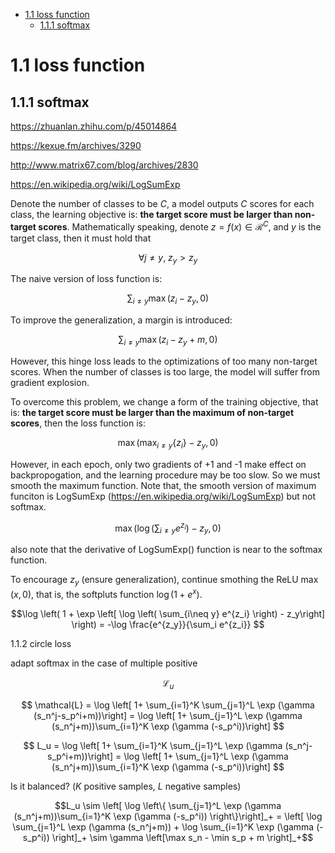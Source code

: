 
- [1.1 loss function](#11-loss-function)
	- [1.1.1 softmax](#111-softmax)
  
# 1.1 loss function

## 1.1.1 softmax

https://zhuanlan.zhihu.com/p/45014864

https://kexue.fm/archives/3290

http://www.matrix67.com/blog/archives/2830

https://en.wikipedia.org/wiki/LogSumExp

Denote the number of classes to be $C$, a model outputs $C$ scores for each class, the learning objective is: **the target score must be larger than non-target scores**. Mathematically speaking, denote $z=f(x)\in\mathcal{R}^C$, and $y$ is the target class, then it must hold that

$$\forall j\neq y, \ z_y>z_y$$

The naive version of loss function is:

$$\sum_{i\neq y} \max(z_i-z_y, 0)$$

To improve the generalization, a margin is introduced:

$$\sum_{i\neq y} \max(z_i-z_y+m, 0)$$

However, this hinge loss leads to the optimizations of too many non-target scores. When the number of classes is too large, the model will suffer from gradient explosion.

To overcome this problem, we change a form of the training objective, that is: **the target score must be larger than the maximum of non-target scores**, then the loss function is:

$$\max(\max_{i\neq y} \{z_i\}-z_y, 0)$$

However, in each epoch, only two gradients of +1 and -1 make effect on backpropogation, and the learning procedure may be too slow. So we must smooth the maximum function. Note that, the smooth version of maximum funciton is LogSumExp (https://en.wikipedia.org/wiki/LogSumExp) but not softmax.

$$\max \left(\log \left( \sum_{i\neq y} e^{z_i} \right)-z_y, 0 \right)$$

also note that the derivative of LogSumExp() function is near to the softmax function.

To encourage $z_y$ (ensure generalization), continue smothing the ReLU $\max(x,0)$, that is, the softpluts function $\log(1+e^x)$.

$$\log \left( 1 + \exp \left[ \log \left( \sum_{i\neq y} e^{z_i} \right) - z_y\right] \right) = -\log \frac{e^{z_y}}{\sum_i e^{z_i}} $$

1.1.2 circle loss

adapt softmax in the case of multiple positive

$$ \mathcal{L}_u $$

$$ \mathcal{L} = \log \left[ 1+ \sum_{i=1}^K \sum_{j=1}^L \exp (\gamma (s_n^j-s_p^i+m))\right] = \log \left[ 1+ \sum_{j=1}^L \exp (\gamma (s_n^j+m))\sum_{i=1}^K \exp (\gamma (-s_p^i))\right] $$

$$ L_u = \log \left[ 1+ \sum_{i=1}^K \sum_{j=1}^L \exp (\gamma (s_n^j-s_p^i+m))\right] = \log \left[ 1+ \sum_{j=1}^L \exp (\gamma (s_n^j+m))\sum_{i=1}^K \exp (\gamma (-s_p^i))\right] $$

Is it balanced? ($K$ positive samples, $L$ negative samples)

$$L_u \sim \left[ \log \left\{ \sum_{j=1}^L \exp (\gamma (s_n^j+m))\sum_{i=1}^K \exp (\gamma (-s_p^i))  \right\}\right]_+ = \left[ \log \sum_{j=1}^L \exp (\gamma (s_n^j+m)) +  \log \sum_{i=1}^K \exp (\gamma (-s_p^i))  \right]_+ \sim \gamma  \left[\max s_n  - \min s_p + m \right]_+$$

